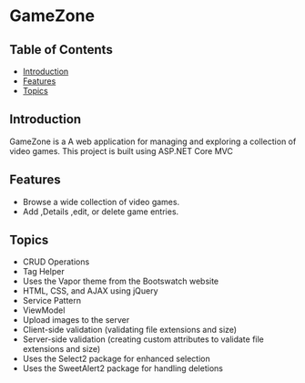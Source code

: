 # GameZone

## Table of Contents
- [Introduction](#introduction)
- [Features](#features)
- [Topics](#topics)
  
## Introduction
GameZone is a A web application for managing and exploring a collection of video games. This project is built using ASP.NET Core MVC

## Features
- Browse a wide collection of video games.
- Add ,Details ,edit, or delete game entries.

## Topics
- CRUD Operations
- Tag Helper
- Uses the Vapor theme from the Bootswatch website
- HTML, CSS, and AJAX using jQuery
- Service Pattern
- ViewModel
- Upload images to the server
- Client-side validation (validating file extensions and size)
- Server-side validation (creating custom attributes to validate file extensions and size)
- Uses the Select2 package for enhanced selection
- Uses the SweetAlert2 package for handling deletions
